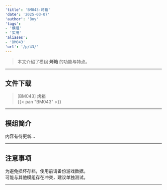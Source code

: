 ```yaml
---
'title': 'BM043-烤箱'
'date': '2025-03-07'
'author': 'Bny'
'tags':
- '模组'
- '实用'
'aliases':
- 'BM043'
'url': '/p/43/'
---
```


> 本文介绍了模组 **烤箱** 的功能与特点。

---

## 文件下载

> [BM043] 烤箱  
{{< pan "BM043" >}}  

---

## 模组简介

>  
内容有待更新...  

---

## 注意事项

>  
为避免损坏存档，使用前请备份游戏数据。  
可能与其他模组存在冲突，建议单独测试。  

---

